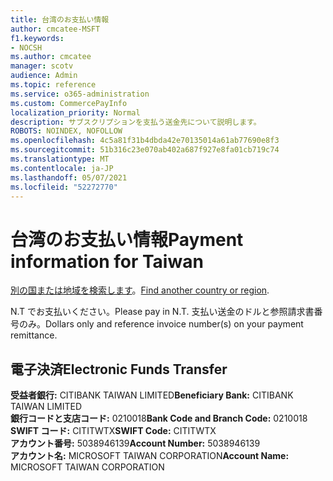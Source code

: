 ```yaml
---
title: 台湾のお支払い情報
author: cmcatee-MSFT
f1.keywords:
- NOCSH
ms.author: cmcatee
manager: scotv
audience: Admin
ms.topic: reference
ms.service: o365-administration
ms.custom: CommercePayInfo
localization_priority: Normal
description: サブスクリプションを支払う送金先について説明します。
ROBOTS: NOINDEX, NOFOLLOW
ms.openlocfilehash: 4c5a81f31b4dbda42e70135014a61ab77690e8f3
ms.sourcegitcommit: 51b316c23e070ab402a687f927e8fa01cb719c74
ms.translationtype: MT
ms.contentlocale: ja-JP
ms.lasthandoff: 05/07/2021
ms.locfileid: "52272770"
---
```

# <a name="payment-information-for-taiwan"></a><span data-ttu-id="e2398-103">台湾のお支払い情報</span><span class="sxs-lookup"><span data-stu-id="e2398-103">Payment information for Taiwan</span></span>

<span data-ttu-id="e2398-104">[別の国または地域を検索します](../billing-and-payments/pay-for-your-subscription.md)。</span><span class="sxs-lookup"><span data-stu-id="e2398-104">[Find another country or region](../billing-and-payments/pay-for-your-subscription.md).</span></span> 

<span data-ttu-id="e2398-105">N.T でお支払いください。</span><span class="sxs-lookup"><span data-stu-id="e2398-105">Please pay in N.T.</span></span> <span data-ttu-id="e2398-106">支払い送金のドルと参照請求書番号のみ。</span><span class="sxs-lookup"><span data-stu-id="e2398-106">Dollars only and reference invoice number(s) on your payment remittance.</span></span>

## <a name="electronic-funds-transfer"></a><span data-ttu-id="e2398-107">電子決済</span><span class="sxs-lookup"><span data-stu-id="e2398-107">Electronic Funds Transfer</span></span>

<span data-ttu-id="e2398-108">**受益者銀行:** CITIBANK TAIWAN LIMITED</span><span class="sxs-lookup"><span data-stu-id="e2398-108">**Beneficiary Bank:** CITIBANK TAIWAN LIMITED</span></span>  
<span data-ttu-id="e2398-109">**銀行コードと支店コード:** 0210018</span><span class="sxs-lookup"><span data-stu-id="e2398-109">**Bank Code and Branch Code:** 0210018</span></span>  
<span data-ttu-id="e2398-110">**SWIFT コード:** CITITWTX</span><span class="sxs-lookup"><span data-stu-id="e2398-110">**SWIFT Code:** CITITWTX</span></span>  
<span data-ttu-id="e2398-111">**アカウント番号:** 5038946139</span><span class="sxs-lookup"><span data-stu-id="e2398-111">**Account Number:** 5038946139</span></span>  
<span data-ttu-id="e2398-112">**アカウント名:** MICROSOFT TAIWAN CORPORATION</span><span class="sxs-lookup"><span data-stu-id="e2398-112">**Account Name:** MICROSOFT TAIWAN CORPORATION</span></span>    